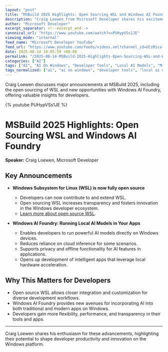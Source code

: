```yaml
---
layout: "post"
title: "MSBuild 2025 Highlights: Open Sourcing WSL and Windows AI Foundry"
description: "Craig Loewen from Microsoft Developer shares his excitement about two major announcements at MSBuild 2025: the Windows Subsystem for Linux (WSL) becoming fully open source and the introduction of Windows AI Foundry for running local AI models. The video highlights the impact of these developments for the developer community."
author: "Microsoft Developer"
excerpt_separator: <!--excerpt_end-->
canonical_url: "https://www.youtube.com/watch?v=PUHypVSs1JE"
viewing_mode: "internal"
feed_name: "Microsoft Developer YouTube"
feed_url: "https://www.youtube.com/feeds/videos.xml?channel_id=UCsMica-v34Irf9KVTh6xx-g"
date: 2025-08-14 19:05:59 +00:00
permalink: "/2025-08-14-MSBuild-2025-Highlights-Open-Sourcing-WSL-and-Windows-AI-Foundry.html"
categories: ["AI"]
tags: ["AI", "AI On Windows", "Developer Tools", "Local AI Models", "Microsoft Build", "MSBuild", "OneDevQuestion", "Open Source", "Videos", "Windows AI Foundry", "Windows Development", "Windows Subsystem For Linux", "WSL Open Source"]
tags_normalized: ["ai", "ai on windows", "developer tools", "local ai models", "microsoft build", "msbuild", "onedevquestion", "open source", "videos", "windows ai foundry", "windows development", "windows subsystem for linux", "wsl open source"]
---
```


Craig Loewen discusses major announcements at MSBuild 2025, including the open sourcing of WSL and new opportunities with Windows AI Foundry, offering valuable insights for developers.<!--excerpt_end-->

{% youtube PUHypVSs1JE %}

# MSBuild 2025 Highlights: Open Sourcing WSL and Windows AI Foundry

**Speaker:** Craig Loewen, Microsoft Developer

## Key Announcements

- **Windows Subsystem for Linux (WSL) is now fully open source**
  - Developers can now contribute to and extend WSL.
  - Open sourcing WSL increases transparency and fosters innovation in the Windows developer ecosystem.
  - [Learn more about open source WSL](https://msft.it/6054sruG0).

- **Windows AI Foundry: Running Local AI Models in Your Apps**
  - Enables developers to run powerful AI models directly on Windows devices.
  - Reduces reliance on cloud inference for some scenarios.
  - Supports privacy and offline functionality for AI features in applications.
  - Opens up development of intelligent apps that leverage local hardware acceleration.

## Why This Matters for Developers

- Open source WSL allows closer integration and customization for diverse development workflows.
- Windows AI Foundry provides new avenues for incorporating AI into both traditional and modern apps on Windows.
- Developers gain more flexibility, performance, and transparency in their tools and apps.

---

Craig Loewen shares his enthusiasm for these advancements, highlighting their potential to shape developer productivity and innovation on the Windows platform.
